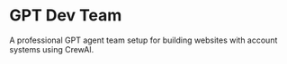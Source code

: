 # GPT Dev Team

A professional GPT agent team setup for building websites with account systems using CrewAI.